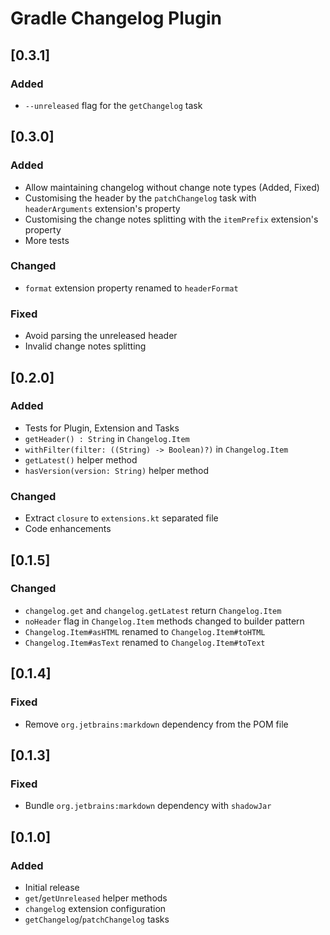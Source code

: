 # Gradle Changelog Plugin

## [0.3.1]
### Added
- `--unreleased` flag for the `getChangelog` task

## [0.3.0]
### Added
- Allow maintaining changelog without change note types (Added, Fixed)
- Customising the header by the `patchChangelog` task with `headerArguments` extension's property
- Customising the change notes splitting with the `itemPrefix` extension's property
- More tests

### Changed
- `format` extension property renamed to `headerFormat`

### Fixed
- Avoid parsing the unreleased header
- Invalid change notes splitting

## [0.2.0]
### Added
- Tests for Plugin, Extension and Tasks
- `getHeader() : String` in `Changelog.Item`
- `withFilter(filter: ((String) -> Boolean)?)` in `Changelog.Item`
- `getLatest()` helper method
- `hasVersion(version: String)` helper method

### Changed
- Extract `closure` to `extensions.kt` separated file
- Code enhancements

## [0.1.5]
### Changed
- `changelog.get` and `changelog.getLatest` return `Changelog.Item`
- `noHeader` flag in `Changelog.Item` methods changed to builder pattern
- `Changelog.Item#asHTML` renamed to `Changelog.Item#toHTML` 
- `Changelog.Item#asText` renamed to `Changelog.Item#toText` 

## [0.1.4]
### Fixed
- Remove `org.jetbrains:markdown` dependency from the POM file

## [0.1.3]
### Fixed
- Bundle `org.jetbrains:markdown` dependency with `shadowJar`

## [0.1.0]
### Added
- Initial release
- `get`/`getUnreleased` helper methods
- `changelog` extension configuration
- `getChangelog`/`patchChangelog` tasks
